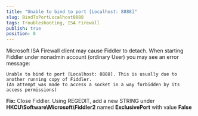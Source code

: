 ```yaml
---
title: "Unable to bind to port [Localhost: 8888]"
slug: BindToPortLocalhost8888
tags: Troubleshooting, ISA Firewall
publish: true
position: 8
---
```


Microsoft ISA Firewall client may cause Fiddler to detach.
When starting Fiddler under nonadmin account (ordinary User) you may see an error message:

	Unable to bind to port [Localhost: 8888]. This is usually due to another running copy of Fiddler.
	(An attempt was made to access a socket in a way forbidden by its access permissions)

**Fix:**
Close Fiddler.
Using REGEDIT, add a new STRING under **HKCU\Software\Microsoft\Fiddler2** named **ExclusivePort** with value **False**
